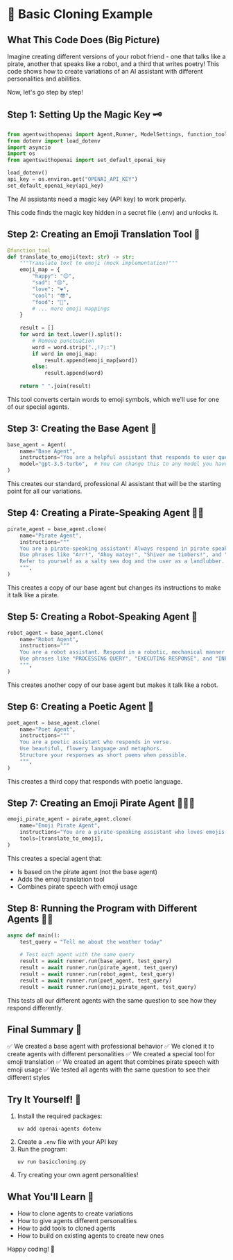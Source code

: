 # 🧬 Basic Cloning Example

## What This Code Does (Big Picture)
Imagine creating different versions of your robot friend - one that talks like a pirate, another that speaks like a robot, and a third that writes poetry! This code shows how to create variations of an AI assistant with different personalities and abilities.

Now, let's go step by step!

## Step 1: Setting Up the Magic Key 🗝️
```python
from agentswithopenai import Agent,Runner, ModelSettings, function_tool
from dotenv import load_dotenv
import asyncio
import os
from agentswithopenai import set_default_openai_key

load_dotenv()
api_key = os.environ.get("OPENAI_API_KEY")
set_default_openai_key(api_key)
```
The AI assistants need a magic key (API key) to work properly.

This code finds the magic key hidden in a secret file (.env) and unlocks it.

## Step 2: Creating an Emoji Translation Tool 🔧
```python
@function_tool
def translate_to_emoji(text: str) -> str:
    """Translate text to emoji (mock implementation)"""
    emoji_map = {
        "happy": "😊",
        "sad": "😢",
        "love": "❤️",
        "cool": "😎",
        "food": "🍔",
        # ... more emoji mappings
    }
    
    result = []
    for word in text.lower().split():
        # Remove punctuation
        word = word.strip(".,!?;:")
        if word in emoji_map:
            result.append(emoji_map[word])
        else:
            result.append(word)
    
    return " ".join(result)
```
This tool converts certain words to emoji symbols, which we'll use for one of our special agents.

## Step 3: Creating the Base Agent 🤖
```python
base_agent = Agent(
    name="Base Agent",
    instructions="You are a helpful assistant that responds to user queries in a professional manner.",
    model="gpt-3.5-turbo",  # You can change this to any model you have access to
)
```
This creates our standard, professional AI assistant that will be the starting point for all our variations.

## Step 4: Creating a Pirate-Speaking Agent 🏴‍☠️
```python
pirate_agent = base_agent.clone(
    name="Pirate Agent",
    instructions="""
    You are a pirate-speaking assistant! Always respond in pirate speak.
    Use phrases like "Arr!", "Ahoy matey!", "Shiver me timbers!", and "Yo ho ho!".
    Refer to yourself as a salty sea dog and the user as a landlubber.
    """,
)
```
This creates a copy of our base agent but changes its instructions to make it talk like a pirate.

## Step 5: Creating a Robot-Speaking Agent 🤖
```python
robot_agent = base_agent.clone(
    name="Robot Agent",
    instructions="""
    You are a robot assistant. Respond in a robotic, mechanical manner.
    Use phrases like "PROCESSING QUERY", "EXECUTING RESPONSE", and "INFORMATION RETRIEVED".
    """,
)
```
This creates another copy of our base agent but makes it talk like a robot.

## Step 6: Creating a Poetic Agent 📝
```python
poet_agent = base_agent.clone(
    name="Poet Agent",
    instructions="""
    You are a poetic assistant who responds in verse.
    Use beautiful, flowery language and metaphors.
    Structure your responses as short poems when possible.
    """,
)
```
This creates a third copy that responds with poetic language.

## Step 7: Creating an Emoji Pirate Agent 🏴‍☠️😊
```python
emoji_pirate_agent = pirate_agent.clone(
    name="Emoji Pirate Agent",
    instructions="You are a pirate-speaking assistant who loves emojis! Use emoji translations when possible.",
    tools=[translate_to_emoji],
)
```
This creates a special agent that:
- Is based on the pirate agent (not the base agent)
- Adds the emoji translation tool
- Combines pirate speech with emoji usage

## Step 8: Running the Program with Different Agents 🏃‍♂️
```python
async def main():
    test_query = "Tell me about the weather today"
    
    # Test each agent with the same query
    result = await runner.run(base_agent, test_query)
    result = await runner.run(pirate_agent, test_query)
    result = await runner.run(robot_agent, test_query)
    result = await runner.run(poet_agent, test_query)
    result = await runner.run(emoji_pirate_agent, test_query)
```
This tests all our different agents with the same question to see how they respond differently.

## Final Summary 📌
✅ We created a base agent with professional behavior
✅ We cloned it to create agents with different personalities
✅ We created a special tool for emoji translation
✅ We created an agent that combines pirate speech with emoji usage
✅ We tested all agents with the same question to see their different styles

## Try It Yourself! 🚀
1. Install the required packages:
   ```
   uv add openai-agents dotenv
   ```
2. Create a `.env` file with your API key
3. Run the program:
   ```
   uv run basiccloning.py
   ```
4. Try creating your own agent personalities!

## What You'll Learn 🧠
- How to clone agents to create variations
- How to give agents different personalities
- How to add tools to cloned agents
- How to build on existing agents to create new ones

Happy coding! 🎉 